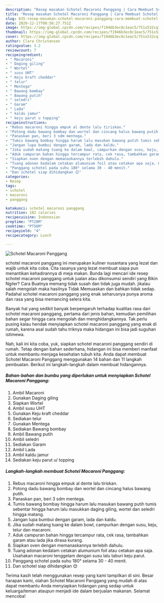 ```yaml
---
description: "Resep masakan Schotel Macaroni Panggang | Cara Membuat Schotel Macaroni Panggang Yang Bikin Ngiler"
title: "Resep masakan Schotel Macaroni Panggang | Cara Membuat Schotel Macaroni Panggang Yang Bikin Ngiler"
slug: 635-resep-masakan-schotel-macaroni-panggang-cara-membuat-schotel-macaroni-panggang-yang-bikin-ngiler
date: 2020-12-17T08:58:27.751Z
image: https://img-global.cpcdn.com/recipes/f1946b3ec8c1eac5/751x532cq70/schotel-macaroni-panggang-foto-resep-utama.jpg
thumbnail: https://img-global.cpcdn.com/recipes/f1946b3ec8c1eac5/751x532cq70/schotel-macaroni-panggang-foto-resep-utama.jpg
cover: https://img-global.cpcdn.com/recipes/f1946b3ec8c1eac5/751x532cq70/schotel-macaroni-panggang-foto-resep-utama.jpg
author: Clara Christensen
ratingvalue: 3.2
reviewcount: 7
recipeingredient:
- " Macaroni"
- " Daging giling"
- " Wortel"
- " susu UHT"
- " Keju kraft cheddar"
- " telur"
- " Mentega"
- " Bawang bombay"
- " Bawang putih"
- " seledri"
- " Garam"
- " Lada"
- " kaldu jamur"
- " keju parut u topping"
recipeinstructions:
- "Rebus macaroni hingga empuk al dente lalu tiriskan."
- "Potong dadu bawang bombay dan wortel dan cincang halus bawang putih."
- "Panaskan pan, beri 3 sdm mentega."
- "Tumis bawang bombay hingga harum lalu masukan bawang putih tumis sebentar hingga harum lalu masukkan daging giling, wortel dan seledri hingga matang."
- "Jangan lupa bumbui dengan garam, lada dan kaldu."
- "Jika sudah matang tuang ke dalam bowl, campurkan dengan susu, keju, telur dan macaroni."
- "Aduk campuran bahan hingga tercampur rata, cek rasa, tambahkan garam atau lada jika dirasa kurang."
- "Siapkan oven dengan memanaskannya terlebih dahulu."
- "Tuang adonan kedalam cetakan alumunium foil atau cetakan apa saja. Usahakan macaroni tenggelam dengan susu lalu taburi keju parut."
- "Panggang schotel pada suhu 180° selama 30 - 40 menit."
- "Dan schotel siap dihidangkan 😊"
categories:
- Resep
tags:
- schotel
- macaroni
- panggang

katakunci: schotel macaroni panggang 
nutrition: 182 calories
recipecuisine: Indonesian
preptime: "PT28M"
cooktime: "PT56M"
recipeyield: "4"
recipecategory: Lunch

---
```



![Schotel Macaroni Panggang](https://img-global.cpcdn.com/recipes/f1946b3ec8c1eac5/751x532cq70/schotel-macaroni-panggang-foto-resep-utama.jpg)


schotel macaroni panggang ini merupakan kuliner nusantara yang lezat dan wajib untuk kita coba. Cita rasanya yang lezat membuat siapa pun menantikan kehadirannya di meja makan.
Bunda lagi mencari ide resep schotel macaroni panggang untuk jualan atau dikonsumsi sendiri yang Bikin Ngiler? Cara Buatnya memang tidak susah dan tidak juga mudah. jikalau salah mengolah maka hasilnya Tidak Memuaskan dan bahkan tidak sedap. Padahal schotel macaroni panggang yang enak seharusnya punya aroma dan rasa yang bisa memancing selera kita.



Banyak hal yang sedikit banyak berpengaruh terhadap kualitas rasa dari schotel macaroni panggang, pertama dari jenis bahan, kemudian pemilihan bahan segar hingga cara mengolah dan menghidangkannya. Tak perlu pusing kalau hendak menyiapkan schotel macaroni panggang yang enak di rumah, karena asal sudah tahu triknya maka hidangan ini bisa jadi suguhan istimewa.


Nah, kali ini kita coba, yuk, siapkan schotel macaroni panggang sendiri di rumah. Tetap dengan bahan sederhana, hidangan ini bisa memberi manfaat untuk membantu menjaga kesehatan tubuh kita. Anda dapat membuat Schotel Macaroni Panggang menggunakan 14 bahan dan 11 langkah pembuatan. Berikut ini langkah-langkah dalam membuat hidangannya.

<!--inarticleads1-->

##### Bahan-bahan dan bumbu yang diperlukan untuk menyiapkan Schotel Macaroni Panggang:

1. Ambil  Macaroni
1. Gunakan  Daging giling
1. Siapkan  Wortel
1. Ambil  susu UHT
1. Gunakan  Keju kraft cheddar
1. Sediakan  telur
1. Gunakan  Mentega
1. Sediakan  Bawang bombay
1. Ambil  Bawang putih
1. Ambil  seledri
1. Sediakan  Garam
1. Ambil  Lada
1. Ambil  kaldu jamur
1. Sediakan  keju parut u/ topping




<!--inarticleads2-->

##### Langkah-langkah membuat Schotel Macaroni Panggang:

1. Rebus macaroni hingga empuk al dente lalu tiriskan.
1. Potong dadu bawang bombay dan wortel dan cincang halus bawang putih.
1. Panaskan pan, beri 3 sdm mentega.
1. Tumis bawang bombay hingga harum lalu masukan bawang putih tumis sebentar hingga harum lalu masukkan daging giling, wortel dan seledri hingga matang.
1. Jangan lupa bumbui dengan garam, lada dan kaldu.
1. Jika sudah matang tuang ke dalam bowl, campurkan dengan susu, keju, telur dan macaroni.
1. Aduk campuran bahan hingga tercampur rata, cek rasa, tambahkan garam atau lada jika dirasa kurang.
1. Siapkan oven dengan memanaskannya terlebih dahulu.
1. Tuang adonan kedalam cetakan alumunium foil atau cetakan apa saja. Usahakan macaroni tenggelam dengan susu lalu taburi keju parut.
1. Panggang schotel pada suhu 180° selama 30 - 40 menit.
1. Dan schotel siap dihidangkan 😊




Terima kasih telah menggunakan resep yang kami tampilkan di sini. Besar harapan kami, olahan Schotel Macaroni Panggang yang mudah di atas dapat membantu Anda menyiapkan hidangan yang sedap untuk keluarga/teman ataupun menjadi ide dalam berjualan makanan. Selamat mencoba!
